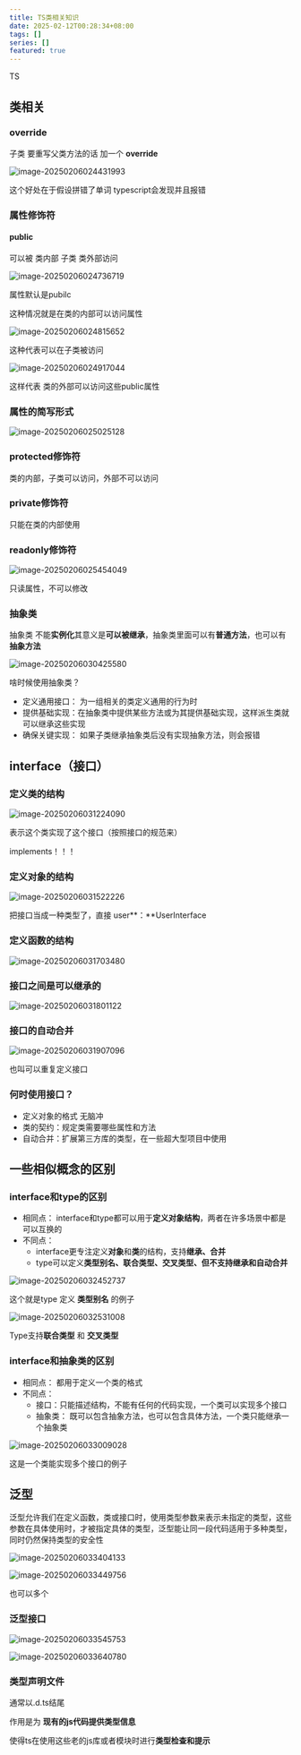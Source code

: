 ```yaml
---
title: TS类相关知识
date: 2025-02-12T00:28:34+08:00
tags: []
series: []
featured: true
---
```

TS
<!--more-->
## 类相关

### override

子类 要重写父类方法的话 加一个 **override**

![image-20250206024431993](../../static/images/image-20250206024431993.png)

这个好处在于假设拼错了单词 typescript会发现并且报错



### 属性修饰符

#### public

可以被 类内部 子类 类外部访问

![image-20250206024736719](../../static/images/image-20250206024736719.png)

属性默认是pubilc 

这种情况就是在类的内部可以访问属性

![image-20250206024815652](../../static/images/image-20250206024815652.png)

这种代表可以在子类被访问

![image-20250206024917044](../../static/images/image-20250206024917044.png)

这样代表 类的外部可以访问这些public属性



### 属性的简写形式

![image-20250206025025128](../../static/images/image-20250206025025128.png)



### protected修饰符

类的内部，子类可以访问，外部不可以访问

### private修饰符

只能在类的内部使用

### readonly修饰符

![image-20250206025454049](../../static/images/image-20250206025454049.png)

只读属性，不可以修改



### 抽象类

抽象类 不能**实例化**其意义是**可以被继承**，抽象类里面可以有**普通方法**，也可以有**抽象方法**

![image-20250206030425580](../../static/images/image-20250206030425580.png)



啥时候使用抽象类？

- 定义通用接口： 为一组相关的类定义通用的行为时
- 提供基础实现：在抽象类中提供某些方法或为其提供基础实现，这样派生类就可以继承这些实现
- 确保关键实现： 如果子类继承抽象类后没有实现抽象方法，则会报错



## interface（接口）

### 定义类的结构

![image-20250206031224090](../../static/images/image-20250206031224090.png)

表示这个类实现了这个接口（按照接口的规范来）

implements！！！



### 定义对象的结构

![image-20250206031522226](../../static/images/image-20250206031522226.png)

把接口当成一种类型了，直接 user**：**UserInterface



### 定义函数的结构

![image-20250206031703480](../../static/images/image-20250206031703480.png)

### 接口之间是可以继承的

  ![image-20250206031801122](../../static/images/image-20250206031801122.png)



### 接口的自动合并

![image-20250206031907096](../../static/images/image-20250206031907096.png)

也叫可以重复定义接口



### 何时使用接口？

- 定义对象的格式 无脑冲
- 类的契约：规定类需要哪些属性和方法
- 自动合并：扩展第三方库的类型，在一些超大型项目中使用



## 一些相似概念的区别

### interface和type的区别

- 相同点： interface和type都可以用于**定义对象结构**，两者在许多场景中都是可以互换的
- 不同点：
  - interface更专注定义**对象**和**类**的结构，支持**继承、合并**
  - type可以定义**类型别名、联合类型、交叉类型、但不支持继承和自动合并**

![image-20250206032452737](../../static/images/image-20250206032452737.png)

这个就是type 定义 **类型别名** 的例子

![image-20250206032531008](../../static/images/image-20250206032531008.png)

Type支持**联合类型** 和 **交叉类型**



### interface和抽象类的区别

- 相同点： 都用于定义一个类的格式
- 不同点： 
  - 接口：只能描述结构，不能有任何的代码实现，一个类可以实现多个接口
  - 抽象类： 既可以包含抽象方法，也可以包含具体方法，一个类只能继承一个抽象类

![image-20250206033009028](../../static/images/image-20250206033009028.png)

这是一个类能实现多个接口的例子



## 泛型

泛型允许我们在定义函数，类或接口时，使用类型参数来表示未指定的类型，这些参数在具体使用时，才被指定具体的类型，泛型能让同一段代码适用于多种类型，同时仍然保持类型的安全性



![image-20250206033404133](../../static/images/image-20250206033404133.png)

![image-20250206033449756](../../static/images/image-20250206033449756.png)

也可以多个



### 泛型接口

![image-20250206033545753](../../static/images/image-20250206033545753.png)

![image-20250206033640780](../../static/images/image-20250206033640780.png)

### 类型声明文件

通常以.d.ts结尾

作用是为 **现有的js代码提供类型信息**

使得ts在使用这些老的js库或者模块时进行**类型检查和提示**